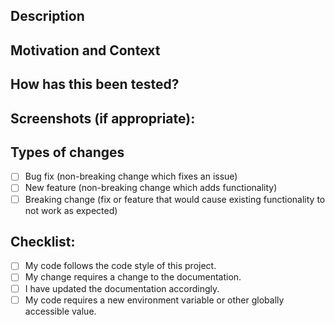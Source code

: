 <!--- The title of the pull request should be the Jira ticket number and name; ex. PIPELINE-6: As a user, I want to be able to log in to the dashboard. -->

## Description
<!--- Describe your changes in detail -->
<!-- Take a look at our Notion page on PRs - https://www.notion.so/rebootmotion/Development-Lifecycle-3b40bde370ed45acbd8a747da58331bd -->

## Motivation and Context
<!--- Why is this change required? What problem does it solve? -->

## How has this been tested?
<!--- Please describe in detail how you tested your changes. -->
<!--- Typically this would be testing locally -->

## Screenshots (if appropriate):

## Types of changes
<!--- What types of changes does your code introduce? Put an `x` in all the boxes that apply: -->
- [ ] Bug fix (non-breaking change which fixes an issue)
- [ ] New feature (non-breaking change which adds functionality)
- [ ] Breaking change (fix or feature that would cause existing functionality to not work as expected)

## Checklist:
<!--- Go over all the following points, and put an `x` in all the boxes that apply. -->
<!-- If your code requires a new environment variable or something similar, please go over that in the description section of this template and check the box below -->
<!--- If you're unsure about any of these, don't hesitate to ask. We're here to help! -->
- [ ] My code follows the code style of this project.
- [ ] My change requires a change to the documentation.
- [ ] I have updated the documentation accordingly.
- [ ] My code requires a new environment variable or other globally accessible value.
